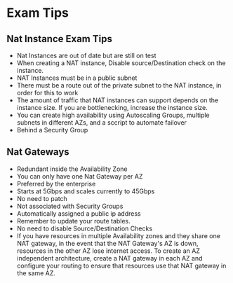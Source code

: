 # Exam Tips
## Nat Instance Exam Tips
* Nat Instances are out of date but are still on test
* When creating a NAT instance, Disable source/Destination check on the instance.
* NAT Instances must be in a public subnet
* There must be a route out of the private subnet to the NAT instance, in order for this to work
* The amount of traffic that NAT instances can support depends on the instance size. If you are bottlenecking, increase the instance size.
* You can create high availability using Autoscaling Groups, multiple subnets in different AZs, and a sccript to automate failover
* Behind a Security Group
## Nat Gateways
* Redundant inside the Availability Zone
* You can only have one Nat Gateway per AZ
* Preferred by the enterprise
* Starts at 5Gbps and scales currently to 45Gbps
* No need to patch
* Not associated with Security Groups
* Automatically assigned a public ip address
* Remember to update your route tables.
* No need to disable Source/Destination Checks
* If you have resources in multiple Availability zones and they share one NAT gateway, in the event that the NAT Gateway's AZ is down, resources in the other AZ lose internet access. To create an AZ independent architecture, create a NAT gateway in each AZ and configure your routing to ensure that resources use that NAT gateway in the same AZ.
